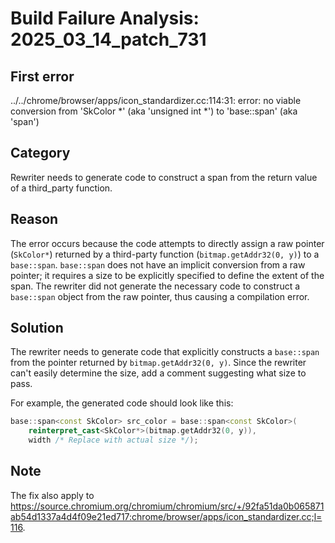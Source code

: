 # Build Failure Analysis: 2025_03_14_patch_731

## First error

../../chrome/browser/apps/icon_standardizer.cc:114:31: error: no viable conversion from 'SkColor *' (aka 'unsigned int *') to 'base::span<const SkColor>' (aka 'span<const unsigned int>')

## Category
Rewriter needs to generate code to construct a span from the return value of a third_party function.

## Reason
The error occurs because the code attempts to directly assign a raw pointer (`SkColor*`) returned by a third-party function (`bitmap.getAddr32(0, y)`) to a `base::span`.  `base::span` does not have an implicit conversion from a raw pointer; it requires a size to be explicitly specified to define the extent of the span.  The rewriter did not generate the necessary code to construct a `base::span` object from the raw pointer, thus causing a compilation error.

## Solution
The rewriter needs to generate code that explicitly constructs a `base::span` from the pointer returned by `bitmap.getAddr32(0, y)`. Since the rewriter can't easily determine the size, add a comment suggesting what size to pass.

For example, the generated code should look like this:

```c++
base::span<const SkColor> src_color = base::span<const SkColor>(
    reinterpret_cast<SkColor*>(bitmap.getAddr32(0, y)),
    width /* Replace with actual size */);
```

## Note
The fix also apply to https://source.chromium.org/chromium/chromium/src/+/92fa51da0b065871ab54d1337a4d4f09e21ed717:chrome/browser/apps/icon_standardizer.cc;l=116.
